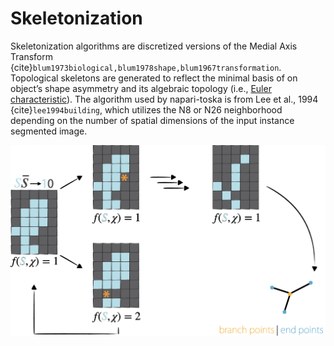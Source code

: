 # Skeletonization


Skeletonization algorithms are discretized versions of the Medial Axis Transform {cite}`blum1973biological,blum1978shape,blum1967transformation`. Topological skeletons are generated to reflect the minimal basis of on object’s shape asymmetry and its algebraic topology (i.e., [Euler characteristic](https://en.wikipedia.org/wiki/Euler_characteristic)). The algorithm used by napari-toska is from Lee et al., 1994 {cite}`lee1994building`, which utilizes the N8 or N26 neighborhood depending on the number of spatial dimensions of the input instance segmented image.

![](./imgs/napari-toska_algorithm_explanation.png)